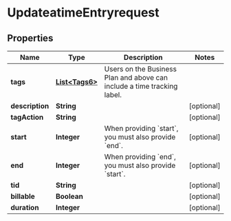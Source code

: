 

# UpdateatimeEntryrequest


## Properties

| Name | Type | Description | Notes |
|------------ | ------------- | ------------- | -------------|
|**tags** | [**List&lt;Tags6&gt;**](Tags6.md) | Users on the Business Plan and above can include a time tracking label. |  |
|**description** | **String** |  |  [optional] |
|**tagAction** | **String** |  |  [optional] |
|**start** | **Integer** | When providing &#x60;start&#x60;, you must also provide &#x60;end&#x60;. |  [optional] |
|**end** | **Integer** | When providing &#x60;end&#x60;, you must also provide &#x60;start&#x60;. |  [optional] |
|**tid** | **String** |  |  [optional] |
|**billable** | **Boolean** |  |  [optional] |
|**duration** | **Integer** |  |  [optional] |



